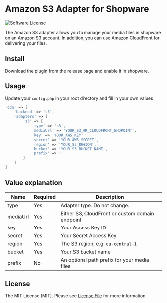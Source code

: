 # Amazon S3 Adapter for Shopware

[![Software License](https://img.shields.io/badge/license-MIT-brightgreen.svg?style=flat-square)](LICENSE.md)

The Amazon S3 adapter allows you to manage your media files in shopware on an Amazon S3 account. In addition, you can use Amazon CloudFront for delivering your files.

## Install

Download the plugin from the release page and enable it in shopware.

## Usage

Update your `config.php` in your root directory and fill in your own values

```php
'cdn' => [
    'backend' => 's3',
    'adapters' => [
        's3' => [
            'type' => 's3',
            'mediaUrl' => 'YOUR_S3_OR_CLOUDFRONT_ENDPOINT',
            'key' => 'YOUR_AWS_KEY',
            'secret' => 'YOUR_AWS_SECRET',
            'region' => 'YOUR_S3_REGION',
            'bucket' => 'YOUR_S3_BUCKET_NAME',
            'prefix' => ''
        ]
    ]
]
```

## Value explanation


| Name | Required | Description |
|------|----------|-------------|
| type | Yes | Adapter type. Do not change. |
| mediaUrl | Yes | Either S3, CloudFront or custom domain endpoint |
| key | Yes | Your Access Key ID |
| secret | Yes | Your Secret Access Key |
| region | Yes | The S3 region, e.g. `eu-central-1` |
| bucket | Yes | Your S3 bucket name |
| prefix | No | An optional path prefix for your media files |

## License

The MIT License (MIT). Please see [License File](LICENSE) for more information.
